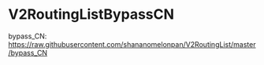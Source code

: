# V2RoutingListBypassCN
bypass_CN:
    https://raw.githubusercontent.com/shananomelonpan/V2RoutingList/master/bypass_CN